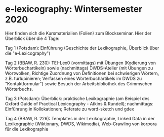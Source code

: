 # e-lexicography: Wintersemester 2020

Hier finden sich die Kursmaterialien (Folien) zum Blockseminar. Hier der Überblick über die 4 Tage:

Tag 1 (Potsdam): Einführung (Geschichte der Lexikographie, Überblick über die "e-Lexicography")

Tag 2 (BBAW, R. 230): TEI-Lex0 (vormittags) mit Übungen (Kodierung von Wörterbuchartikeln) sowie (nachmittags) DWDS-Atelier (mit Übungen zu Wortwolken, Richtige Zuordnung von Definitionen bei schwierigen Wörtern, z.B. turlupinieren; Verfassen eines Wörterbuchartikels im DWDS zu "Kontaktformular") sowie Besuch der Arbeitsbibliothek des Grimmschen Wörterbuchs.

Tag 3 (Potsdam): Überblick: praktische Lexikographie (am Beispiel des Oxford Guide of Practical Lexicography - Atkins & Rundell); nachmittags: Einführung in Kollokationen; Referate zu word-sketch und gdex

Tag 4 (BBAW, R. 226): Templates in der Lexikographie, Linked Data in der Lexikographie (Wiktionary, DWDS, Wikimedia), Web-Crawling von korpora für die Lexikographie
